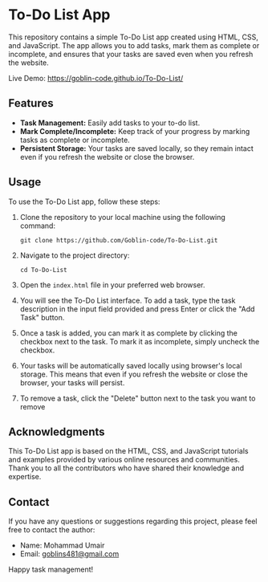 # To-Do List App

This repository contains a simple To-Do List app created using HTML, CSS, and JavaScript. The app allows you to add tasks, mark them as complete or incomplete, and ensures that your tasks are saved even when you refresh the website.

Live Demo: https://goblin-code.github.io/To-Do-List/

## Features

- **Task Management:** Easily add tasks to your to-do list.
- **Mark Complete/Incomplete:** Keep track of your progress by marking tasks as complete or incomplete.
- **Persistent Storage:** Your tasks are saved locally, so they remain intact even if you refresh the website or close the browser.

## Usage

To use the To-Do List app, follow these steps:

1. Clone the repository to your local machine using the following command:
   ```
   git clone https://github.com/Goblin-code/To-Do-List.git
   ```

2. Navigate to the project directory:
   ```
   cd To-Do-List
   ```

3. Open the `index.html` file in your preferred web browser.

4. You will see the To-Do List interface. To add a task, type the task description in the input field provided and press Enter or click the "Add Task" button.

5. Once a task is added, you can mark it as complete by clicking the checkbox next to the task. To mark it as incomplete, simply uncheck the checkbox.

6. Your tasks will be automatically saved locally using browser's local storage. This means that even if you refresh the website or close the browser, your tasks will persist.

7. To remove a task, click the "Delete" button next to the task you want to remove

## Acknowledgments

This To-Do List app is based on the HTML, CSS, and JavaScript tutorials and examples provided by various online resources and communities. Thank you to all the contributors who have shared their knowledge and expertise.

## Contact

If you have any questions or suggestions regarding this project, please feel free to contact the author:

- Name: Mohammad Umair
- Email: goblins481@gmail.com

Happy task management!
